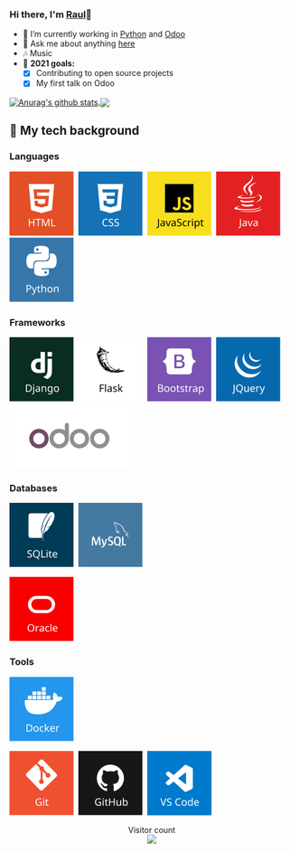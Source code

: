 ### Hi there, I'm [Raul](https://github.com/rauferdeveloper)👋
- 🌱 I’m currently working in [Python](https://www.python.org/) and [Odoo](https://www.odoo.com/)
- 💬 Ask me about anything [here](https://github.com/rauferdeveloper/rauferdeveloper/issues)
- 🎶 Music
- 🏁 **2021 goals:**
  - [x] Contributing to open source projects
  - [x] My first talk on Odoo
<!--
**rauferdeveloper/rauferdeveloper** is a ✨ _special_ ✨ repository because its `README.md` (this file) appears on your GitHub profile.

Here are some ideas to get you started:

- 🔭 I’m currently working on ...
- 🌱 I’m currently learning ...
- 👯 I’m looking to collaborate on ...
- 🤔 I’m looking for help with ...
- 💬 Ask me about ...
- 📫 How to reach me: ...
- 😄 Pronouns: ...
- ⚡ Fun fact: ...
-->
<a href="https://github.com/anuraghazra/github-readme-stats">
    <img align="center" src="https://github-readme-stats.vercel.app/api?username=rauferdeveloper&show_icons=true&include_all_commits=true" alt="Anurag's github stats" />
</a>
<a href="https://github.com/anuraghazra/github-readme-stats">
    <img align="center" src="https://github-readme-stats.vercel.app/api/top-langs/?username=rauferdeveloper&layout=compact" />
</a>

## 🎒 My tech background
### Languages
[![HTML](img/icons_techs/html.svg)](#-my-tech-background)&nbsp;
[![CSS](img/icons_techs/css.svg)](#-my-tech-background)&nbsp;
[![JavaScript](img/icons_techs/javascript.svg)](#-my-tech-background)&nbsp;
[![Java](img/icons_techs/java.svg)](#-my-tech-background)&nbsp;
[![Python](img/icons_techs/python.svg)](#-my-tech-background)&nbsp;
### Frameworks
<!-- [![Spring](img/icons_techs/spring.svg)](#-my-tech-background)&nbsp; -->
[![Django](img/icons_techs/django.svg)](#-my-tech-background)&nbsp;
[![Flask](img/icons_techs/flask.svg)](#-my-tech-background)&nbsp;
[![Bootstrap](img/icons_techs/bootstrap.svg)](#-my-tech-background)&nbsp;
[![JQuery](img/icons_techs/jquery.svg)](#-my-tech-background)&nbsp;
[![Odoo](img/icons_techs/odoo_logo.svg)](#-my-tech-background)&nbsp;
### Databases
[![SQLite](img/icons_techs/sqlite.svg)](#-my-tech-background)&nbsp;
[![MySQL](img/icons_techs/mysql.svg)](#-my-tech-background)&nbsp;
<!-- [![SQLServer](img/icons_techs/sqlserver.svg)](#-my-tech-background)&nbsp; -->
[![Oracle](img/icons_techs/oracle.svg)](#-my-tech-background)&nbsp;
### Tools
[![Docker](img/icons_techs/docker.svg)](#-my-tech-background)&nbsp;
<!-- [![Azure](img/icons_techs/azure.svg)](#-my-tech-background)&nbsp; -->
[![Git](img/icons_techs/git.svg)](#-my-tech-background)&nbsp;
[![GitHub](img/icons_techs/github.svg)](#-my-tech-background)&nbsp;
[![Vscode](img/icons_techs/vscode.svg)](#-my-tech-background)&nbsp;
<!-- [![Maven](img/icons_techs/maven.svg)](#-my-tech-background)&nbsp; -->
<!--[![Eclipse](img/icons_techs/eclipse.svg)](#-my-tech-background)-->
<!--[![Linux](img/icons_techs/linux.svg)](#-my-tech-background)-->
<!--[![Bash](img/icons_techs/bash.svg)](#-my-tech-background)-->

<p align="center"> 
  Visitor count<br>
  <img src="https://profile-counter.glitch.me/rauferdeveloper/count.svg" />
</p>
